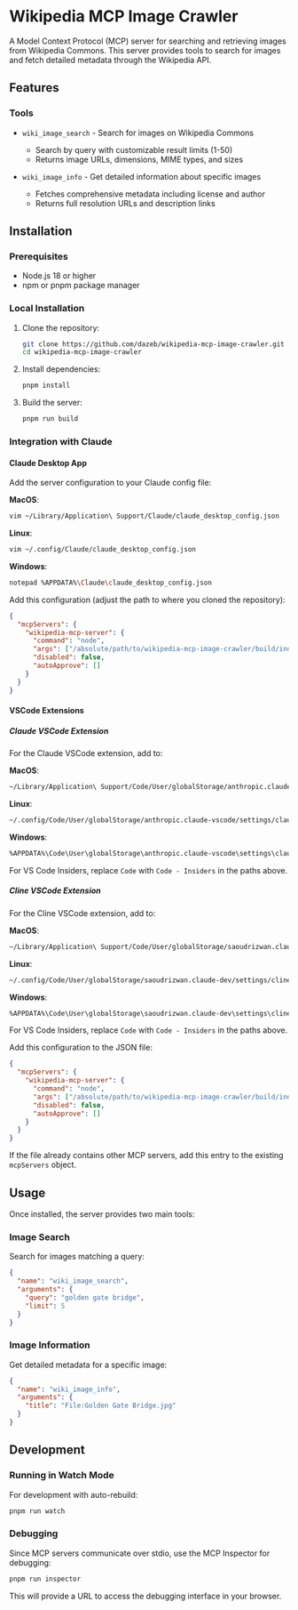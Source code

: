 # Wikipedia MCP Image Crawler

A Model Context Protocol (MCP) server for searching and retrieving images from Wikipedia Commons. This server provides tools to search for images and fetch detailed metadata through the Wikipedia API.

## Features

### Tools
- `wiki_image_search` - Search for images on Wikipedia Commons
  - Search by query with customizable result limits (1-50)
  - Returns image URLs, dimensions, MIME types, and sizes
  
- `wiki_image_info` - Get detailed information about specific images
  - Fetches comprehensive metadata including license and author
  - Returns full resolution URLs and description links

## Installation

### Prerequisites
- Node.js 18 or higher
- npm or pnpm package manager

### Local Installation
1. Clone the repository:
   ```bash
   git clone https://github.com/dazeb/wikipedia-mcp-image-crawler.git
   cd wikipedia-mcp-image-crawler
   ```

2. Install dependencies:
   ```bash
   pnpm install
   ```

3. Build the server:
   ```bash
   pnpm run build
   ```

### Integration with Claude

#### Claude Desktop App

Add the server configuration to your Claude config file:

**MacOS**:
```bash
vim ~/Library/Application\ Support/Claude/claude_desktop_config.json
```

**Linux**:
```bash
vim ~/.config/Claude/claude_desktop_config.json
```

**Windows**:
```bash
notepad %APPDATA%\Claude\claude_desktop_config.json
```

Add this configuration (adjust the path to where you cloned the repository):
```json
{
  "mcpServers": {
    "wikipedia-mcp-server": {
      "command": "node",
      "args": ["/absolute/path/to/wikipedia-mcp-image-crawler/build/index.js"],
      "disabled": false,
      "autoApprove": []
    }
  }
}
```

#### VSCode Extensions

##### Claude VSCode Extension

For the Claude VSCode extension, add to:

**MacOS**:
```bash
~/Library/Application\ Support/Code/User/globalStorage/anthropic.claude-vscode/settings/claude_mcp_settings.json
```

**Linux**:
```bash
~/.config/Code/User/globalStorage/anthropic.claude-vscode/settings/claude_mcp_settings.json
```

**Windows**:
```bash
%APPDATA%\Code\User\globalStorage\anthropic.claude-vscode\settings\claude_mcp_settings.json
```

For VS Code Insiders, replace `Code` with `Code - Insiders` in the paths above.

##### Cline VSCode Extension

For the Cline VSCode extension, add to:

**MacOS**:
```bash
~/Library/Application\ Support/Code/User/globalStorage/saoudrizwan.claude-dev/settings/cline_mcp_settings.json
```

**Linux**:
```bash
~/.config/Code/User/globalStorage/saoudrizwan.claude-dev/settings/cline_mcp_settings.json
```

**Windows**:
```bash
%APPDATA%\Code\User\globalStorage\saoudrizwan.claude-dev\settings\cline_mcp_settings.json
```

For VS Code Insiders, replace `Code` with `Code - Insiders` in the paths above.

Add this configuration to the JSON file:
```json
{
  "mcpServers": {
    "wikipedia-mcp-server": {
      "command": "node",
      "args": ["/absolute/path/to/wikipedia-mcp-image-crawler/build/index.js"],
      "disabled": false,
      "autoApprove": []
    }
  }
}
```

If the file already contains other MCP servers, add this entry to the existing `mcpServers` object.

## Usage

Once installed, the server provides two main tools:

### Image Search
Search for images matching a query:
```json
{
  "name": "wiki_image_search",
  "arguments": {
    "query": "golden gate bridge",
    "limit": 5
  }
}
```

### Image Information
Get detailed metadata for a specific image:
```json
{
  "name": "wiki_image_info",
  "arguments": {
    "title": "File:Golden Gate Bridge.jpg"
  }
}
```

## Development

### Running in Watch Mode
For development with auto-rebuild:
```bash
pnpm run watch
```

### Debugging
Since MCP servers communicate over stdio, use the MCP Inspector for debugging:
```bash
pnpm run inspector
```

This will provide a URL to access the debugging interface in your browser.
